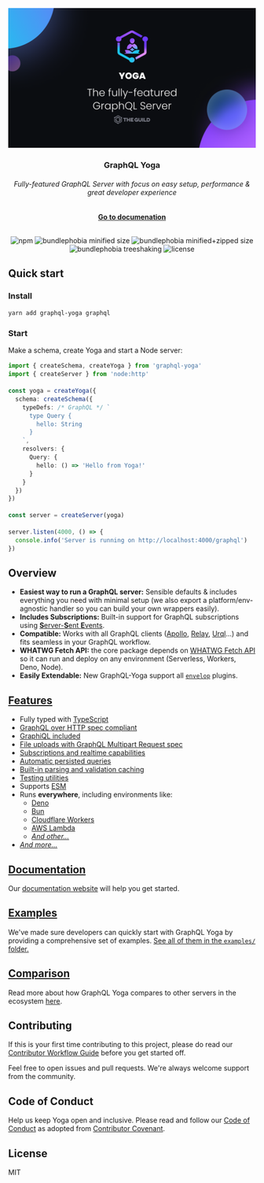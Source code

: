 <div align="center"><img src="./website/public/cover.png" width="720" /></div>

<div align="center">
  <h3>GraphQL Yoga</h3>
  <h6>Fully-featured GraphQL Server with focus on easy setup, performance & great developer experience</h6>
  <a href="https://www.the-guild.dev/graphql/yoga-server/v3"><b>Go to documenation</b></a>
</div>

<br />

<div align="center">

![npm](https://badgen.net/npm/v/graphql-yoga)
![bundlephobia minified size](https://badgen.net/bundlephobia/min/graphql-yoga)
![bundlephobia minified+zipped size](https://badgen.net/bundlephobia/minzip/graphql-yoga)
![bundlephobia treeshaking](https://badgen.net/bundlephobia/tree-shaking/graphql-yoga)
![license](https://badgen.net/github/license/dotansimha/graphql-yoga)

</div>

## Quick start

### Install

```sh
yarn add graphql-yoga graphql
```

### Start

Make a schema, create Yoga and start a Node server:

```ts
import { createSchema, createYoga } from 'graphql-yoga'
import { createServer } from 'node:http'

const yoga = createYoga({
  schema: createSchema({
    typeDefs: /* GraphQL */ `
      type Query {
        hello: String
      }
    `,
    resolvers: {
      Query: {
        hello: () => 'Hello from Yoga!'
      }
    }
  })
})

const server = createServer(yoga)

server.listen(4000, () => {
  console.info('Server is running on http://localhost:4000/graphql')
})
```

## Overview

- **Easiest way to run a GraphQL server:** Sensible defaults & includes everything you need with minimal setup (we also export a platform/env-agnostic handler so you can build your own wrappers easily).
- **Includes Subscriptions:** Built-in support for GraphQL subscriptions using [**S**erver-**S**ent **E**vents](https://developer.mozilla.org/en-US/docs/Web/API/Server-sent_events/Using_server-sent_events).
- **Compatible:** Works with all GraphQL clients ([Apollo](https://www.apollographql.com/docs/react/), [Relay](https://relay.dev/), [Urql](https://formidable.com/open-source/urql/)...) and fits seamless in your GraphQL workflow.
- **WHATWG Fetch API:** the core package depends on [WHATWG Fetch API](https://fetch.spec.whatwg.org/) so it can run and deploy on any environment (Serverless, Workers, Deno, Node).
- **Easily Extendable:** New GraphQL-Yoga support all [`envelop`](https://www.envelop.dev) plugins.

## [Features](https://www.the-guild.dev/graphql/yoga-server/v3)

- Fully typed with [TypeScript](https://www.typescriptlang.org)
- [GraphQL over HTTP spec compliant](https://github.com/enisdenjo/graphql-http/tree/master/implementations/graphql-yoga)
- [GraphiQL included](https://www.the-guild.dev/graphql/yoga-server/v3/features/graphiql)
- [File uploads with GraphQL Multipart Request spec](https://www.the-guild.dev/graphql/yoga-server/v3/features/file-uploads)
- [Subscriptions and realtime capabilities](https://www.the-guild.dev/graphql/yoga-server/v3/features/subscriptions)
- [Automatic persisted queries](https://www.the-guild.dev/graphql/yoga-server/v3/features/automatic-persisted-queries)
- [Built-in parsing and validation caching](https://www.the-guild.dev/graphql/yoga-server/v3/features/parsing-and-validation-caching)
- [Testing utilities](https://www.the-guild.dev/graphql/yoga-server/v3/features/testing)
- Supports [ESM](https://developer.mozilla.org/en-US/docs/Web/JavaScript/Guide/Modules)
- Runs **everywhere**, including environments like:
  - [Deno](https://www.the-guild.dev/graphql/yoga-server/v3/integrations/integration-with-deno)
  - [Bun](https://www.the-guild.dev/graphql/yoga-server/v3/integrations/integration-with-bun)
  - [Cloudflare Workers](https://www.the-guild.dev/graphql/yoga-server/v3/integrations/integration-with-cloudflare-workers)
  - [AWS Lambda](https://www.the-guild.dev/graphql/yoga-server/v3/integrations/integration-with-aws-lambda)
  - [_And other..._](https://www.the-guild.dev/graphql/yoga-server/v3/integrations/z-other-environments)
- [_And more..._](https://www.the-guild.dev/graphql/yoga-server/v3)

## [Documentation](https://www.the-guild.dev/graphql/yoga-server/v3)

Our [documentation website](https://www.the-guild.dev/graphql/yoga-server/v3) will help you get started.

## [Examples](https://github.com/dotansimha/graphql-yoga/tree/readme/examples)

We've made sure developers can quickly start with GraphQL Yoga by providing a comprehensive set of examples. [See all of them in the `examples/` folder.](https://github.com/dotansimha/graphql-yoga/tree/readme/examples)

## [Comparison](https://www.the-guild.dev/graphql/yoga-server/v3/comparison)

Read more about how GraphQL Yoga compares to other servers in the ecosystem [here](https://www.the-guild.dev/graphql/yoga-server/v3/comparison).

## Contributing

If this is your first time contributing to this project, please do read our [Contributor Workflow Guide](https://github.com/the-guild-org/Stack/blob/master/CONTRIBUTING.md) before you get started off.

Feel free to open issues and pull requests. We're always welcome support from the community.

## Code of Conduct

Help us keep Yoga open and inclusive. Please read and follow our [Code of Conduct](https://github.com/the-guild-org/Stack/blob/master/CODE_OF_CONDUCT.md) as adopted from [Contributor Covenant](https://www.contributor-covenant.org/).

## License

MIT
